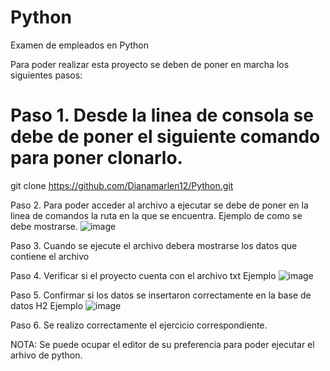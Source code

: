# Python
Examen de empleados en Python

Para poder realizar esta proyecto se deben de poner en marcha los siguientes pasos:


# Paso 1. Desde la linea de consola se debe de poner el siguiente comando para poner clonarlo.
git clone https://github.com/Dianamarlen12/Python.git

Paso 2. Para poder acceder al archivo a ejecutar se debe de poner en la linea de comandos la ruta en la que se encuentra. 
Ejemplo de como se debe mostrarse.
![image](https://user-images.githubusercontent.com/50559771/177461482-50208d3c-411d-430f-8a35-d1d069da8401.png)

Paso 3. Cuando se ejecute el archivo debera mostrarse los datos que contiene el archivo

Paso 4. Verificar si el proyecto cuenta con el archivo txt
Ejemplo
![image](https://user-images.githubusercontent.com/50559771/177461709-5a100712-7832-4c9d-81e5-4ac4a4d18491.png)

Paso 5. Confirmar si los datos se insertaron correctamente en la base de datos H2
Ejemplo
![image](https://user-images.githubusercontent.com/50559771/177461827-0d1267c3-cd6e-4e84-8bd5-0be3566f1317.png)

Paso 6. Se realizo correctamente el ejercicio correspondiente.

NOTA: Se puede ocupar el editor de su preferencia para poder ejecutar el arhivo de python.
